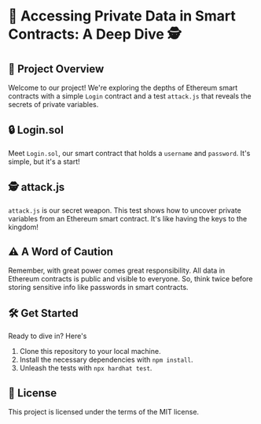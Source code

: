 # 🚀 Accessing Private Data in Smart Contracts: A Deep Dive 🕵️

## 🎯 Project Overview
Welcome to our project! We're exploring the depths of Ethereum smart contracts with a simple `Login` contract and a test `attack.js` that reveals the secrets of private variables.

## 🔒 Login.sol
Meet `Login.sol`, our smart contract that holds a `username` and `password`. It's simple, but it's a start!

## 🕵️ attack.js
`attack.js` is our secret weapon. This test shows how to uncover private variables from an Ethereum smart contract. It's like having the keys to the kingdom!

## ⚠️ A Word of Caution
Remember, with great power comes great responsibility. All data in Ethereum contracts is public and visible to everyone. So, think twice before storing sensitive info like passwords in smart contracts.

## 🛠️ Get Started
Ready to dive in? Here's 
1. Clone this repository to your local machine.
2. Install the necessary dependencies with `npm install`.
3. Unleash the tests with `npx hardhat test`.

## 📜 License
This project is licensed under the terms of the MIT license.
